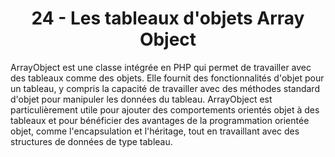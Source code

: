 <h1 align="center" id="title">
24 - Les tableaux d'objets Array Object
</h1>
<p id="description"> 
ArrayObject est une classe intégrée en PHP qui permet de travailler avec des tableaux comme des
objets.
Elle fournit des fonctionnalités d'objet pour un tableau, y compris la capacité de travailler avec des
méthodes standard d'objet pour manipuler les données du tableau.
ArrayObject est particulièrement utile pour ajouter des comportements orientés objet à des
tableaux et pour bénéficier des avantages de la programmation orientée objet, comme
l'encapsulation et l'héritage, tout en travaillant avec des structures de données de type tableau.
</p>